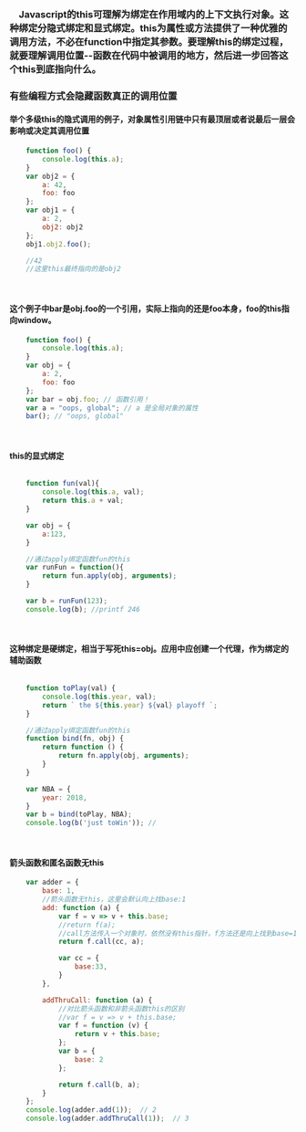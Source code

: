 
### &emsp;Javascript的this可理解为绑定在作用域内的上下文执行对象。这种绑定分隐式绑定和显式绑定。this为属性或方法提供了一种优雅的调用方法，不必在function中指定其参数。要理解this的绑定过程，就要理解调用位置--函数在代码中被调用的地方，然后进一步回答这个this到底指向什么。

### 有些编程方式会隐藏函数真正的调用位置

#### 举个多级this的隐式调用的例子，对象属性引用链中只有最顶层或者说最后一层会影响或决定其调用位置

```javascript
    function foo() {
        console.log(this.a);
    }
    var obj2 = {
        a: 42,
        foo: foo
    };
    var obj1 = {
        a: 2,
        obj2: obj2
    };
    obj1.obj2.foo(); 

    //42
    //这里this最终指向的是obj2

```
<br>

#### 这个例子中bar是obj.foo的一个引用，实际上指向的还是foo本身，foo的this指向window。

```javascript
    function foo() {
        console.log(this.a);
    }
    var obj = {
        a: 2,
        foo: foo
    };
    var bar = obj.foo; // 函数引用！
    var a = "oops, global"; // a 是全局对象的属性
    bar(); // "oops, global"
```
<br>

#### this的显式绑定

```javascript

    function fun(val){
        console.log(this.a, val);
        return this.a + val;
    }

    var obj = {
        a:123,
    }

    //通过apply绑定函数fun的this
    var runFun = function(){
        return fun.apply(obj, arguments);
    }

    var b = runFun(123);
    console.log(b); //printf 246

```
<br>


#### 这种绑定是硬绑定，相当于写死this=obj。应用中应创建一个代理，作为绑定的辅助函数

```javascript

    function toPlay(val) {
        console.log(this.year, val);
        return ` the ${this.year} ${val} playoff `;
    }

    //通过apply绑定函数fun的this
    function bind(fn, obj) {
        return function () {
            return fn.apply(obj, arguments);
        }
    }

    var NBA = {
        year: 2018,
    }
    var b = bind(toPlay, NBA);
    console.log(b('just toWin')); //

```
<br>

#### 箭头函数和匿名函数无this

```javascript
    var adder = {
        base: 1,
        //箭头函数无this，这里会默认向上找base:1
        add: function (a) {
            var f = v => v + this.base;
            //return f(a);
            //call方法传入一个对象时，依然没有this指针，f方法还是向上找到base=1
            return f.call(cc, a);   

            var cc = {
                base:33,
            }
        },

        addThruCall: function (a) {
            //对比箭头函数和非箭头函数this的区别
            //var f = v => v + this.base;
            var f = function (v) {
                return v + this.base;
            };
            var b = {
                base: 2
            };

            return f.call(b, a);
        }
    };
    console.log(adder.add(1));  // 2
    console.log(adder.addThruCall(1));  // 3
```


